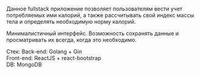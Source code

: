 Данное fullstack приложение позволяет пользователям вести учет потребляемых ими калорий, а также рассчитывать свой индекс массы тела и определять необходимую норму калорий.

Минималистичный интерфейс. Возможность сохранять данные и просматривать их всегда, когда это необходимо.

Стек:
Back-end:  Golang + Gin <br>
Front-end: ReactJS + react-bootstrap <br>
DB:        MongoDB 
